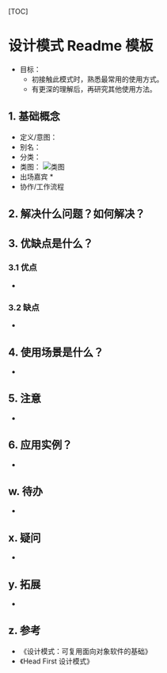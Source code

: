 [TOC]

# 设计模式 Readme 模板
* 目标：
    * 初接触此模式时，熟悉最常用的使用方式。
    * 有更深的理解后，再研究其他使用方法。
## 1. 基础概念
* 定义/意图：
* 别名：
* 分类：
* 类图：
![类图](./ClassDiagram.png)
* 出场嘉宾
    * 
* 协作/工作流程


## 2. 解决什么问题？如何解决？


## 3. 优缺点是什么？
### 3.1 优点
* 


### 3.2 缺点
* 


## 4. 使用场景是什么？
* 


## 5. 注意
*


## 6. 应用实例？
* 

## w. 待办
* 

## x. 疑问
* 

## y. 拓展
* 

## z. 参考
* 《设计模式：可复用面向对象软件的基础》
* 《Head First 设计模式》

